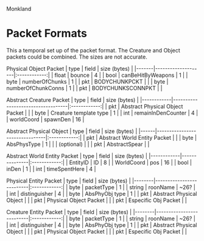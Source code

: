 Monkland

# Packet Formats
This a temporal set up of the packet format. The Creature and Object packets could be combined. The sizes are not accurate.


Physical Object Packet
| type  | field              | size (bytes) |
|-------|--------------------|:------------:|
| float | bounce             |       4      |
| bool  | canBeHitByWeapons  |       1      |
| byte  | numberOfChunks     |       1      |
| pkt   | BODYCHUNKPCKT      |              |
| byte  | numberOfChunkConns |       1      |
| pkt   | BODYCHUNKSCONNPKT  |              |

Abstract Creature Packet
| type       | field                             | size (bytes) |
|------------|-----------------------------------|:------------:|
| pkt        | Abstract Physical Object   Packet |              |
| byte       | Creature template type            |       1      |
| int        | remainInDenCounter                |       4      |
| worldCoord | spawnDen                          |      16      |

Abstract Physical Object
| type | field                          | size (bytes) |
|------|--------------------------------|:------------:|
| pkt  | Abstract World Entity   Packet |              |
| byte | AbsPhysType                    |       1      |
|      | (optional)                     |              |
| pkt  | AbstractSpear                  |              |

Abstract World Entity Packet
| type       | field         | size (bytes) |
|------------|---------------|:------------:|
| EntityID   | ID            |       8      |
| WorldCoord | pos           |      16      |
| bool       | inDen         |       1      |
| int        | timeSpentHere |       4      |

Physical Entity Packet
| type   | field                    | size (bytes) |
|--------|--------------------------|:------------:|
| byte   | packetType               |       1      |
| string | roonName                 |     ~26?     |
| int    | distinguisher            |       4      |
| byte   | AbsPhyObj type           |       1      |
| pkt    | Abstract Physical Object |              |
| pkt    | Physical Object Packet   |              |
| pkt    | Especific Obj Packet     |              |

Creature Entity Packet
| type   | field                    | size (bytes) |
|--------|--------------------------|:------------:|
| byte   | packetType               |       1      |
| string | roonName                 |     ~26?     |
| int    | distinguisher            |       4      |
| byte   | AbsPhyObj type           |       1      |
| pkt    | Abstract Physical Object |              |
| pkt    | Physical Object Packet   |              |
| pkt    | Especific Obj Packet     |              |
